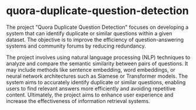 # quora-duplicate-question-detection

The project "Quora Duplicate Question Detection" focuses on developing a system that can identify duplicate or similar questions within a given dataset. 
The objective is to improve the efficiency of question-answering systems and community forums by reducing redundancy. 

The project involves using natural language processing (NLP) techniques to analyze and compare the semantic similarity between pairs of questions. It may include methods like sentence embedding, word embeddings, or neural network architectures such as Siamese or Transformer models. The system aims to accurately identify duplicate or similar questions, enabling users to find relevant answers more efficiently and avoiding repetitive content. Ultimately, the project aims to enhance user experience and increase the effectiveness of information retrieval systems.
